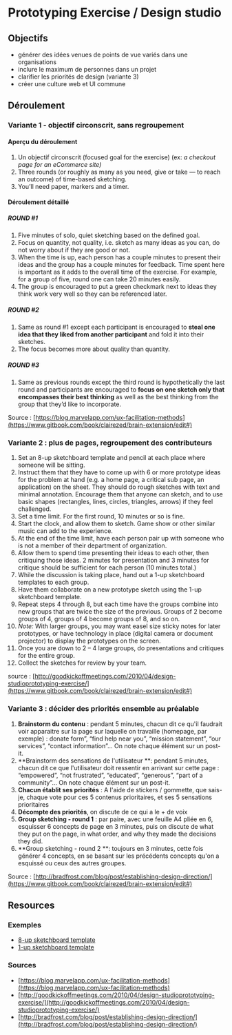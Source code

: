 # Prototyping Exercise / Design studio

## Objectifs

* générer des idées venues de points de vue variés dans une organisations
* inclure le maximum de personnes dans un projet
* clarifier les priorités de design \(variante 3\)
* créer une culture web et UI commune

## Déroulement

### Variante 1 - objectif circonscrit, sans regroupement

#### Aperçu du déroulement

1. Un objectif circonscrit \(focused goal for the exercise\) \(ex: _a checkout page for an eCommerce site\)_
2. Three rounds \(or roughly as many as you need, give or take — to reach an outcome\) of time-based sketching.
3. You’ll need paper, markers and a timer.

#### Déroulement détaillé

##### ROUND \#1

1. Five minutes of solo, quiet sketching based on the defined goal.
2. Focus on quantity, not quality, i.e. sketch as many ideas as you can, do not worry about if they are good or not.
3. When the time is up, each person has a couple minutes to present their ideas and the group has a couple minutes for feedback. Time spent here is important as it adds to the overall time of the exercise. For example, for a group of five, round one can take 20 minutes easily.
4. The group is encouraged to put a green checkmark next to ideas they think work very well so they can be referenced later.

##### ROUND \#2

1. Same as round \#1 except each participant is encouraged to **steal one idea that they liked from another participant** and fold it into their sketches.
2. The focus becomes more about quality than quantity.

##### ROUND \#3

1. Same as previous rounds except the third round is hypothetically the last round and participants are encouraged to **focus on one sketch only that encompasses their best thinking** as well as the best thinking from the group that they’d like to incorporate.

Source : [https://blog.marvelapp.com/ux-facilitation-methods](https://www.gitbook.com/book/clairezed/brain-extension/edit#)

### Variante 2 : plus de pages, regroupement des contributeurs

1. Set an 8-up sketchboard template and pencil at each place where someone will be sitting.
2. Instruct them that they have to come up with 6 or more prototype ideas for the problem at hand \(e.g. a home page, a critical sub page, an application\) on the sheet. They should do rough sketches with text and minimal annotation. Encourage them that anyone can sketch, and to use basic shapes \(rectangles, lines, circles, triangles, arrows\) if they feel challenged.
3. Set a time limit. For the first round, 10 minutes or so is fine.
4. Start the clock, and allow them to sketch. Game show or other similar music can add to the experience.
5. At the end of the time limit, have each person pair up with someone who is not a member of their department of organization.
6. Allow them to spend time presenting their ideas to each other, then critiquing those ideas. 2 minutes for presentation and 3 minutes for critique should be sufficient for each person \(10 minutes total.\)
7. While the discussion is taking place, hand out a 1-up sketchboard templates to each group.
8. Have them collaborate on a new prototype sketch using the 1-up sketchboard template.
9. Repeat steps 4 through 8, but each time have the groups combine into new groups that are twice the size of the previous. Groups of 2 become groups of 4, groups of 4 become groups of 8, and so on.
10. _Note:_
    With larger groups, you may want easel size sticky notes for later prototypes, or have technology in place \(digital camera or document projector\) to display the prototypes on the screen.
11. Once you are down to 2 – 4 large groups, do presentations and critiques for the entire group.
12. Collect the sketches for review by your team.

source : [http://goodkickoffmeetings.com/2010/04/design-studioprototyping-exercise/](https://www.gitbook.com/book/clairezed/brain-extension/edit#)

### Variante 3 : décider des priorités ensemble au préalable

1. **Brainstorm du contenu** : pendant 5 minutes, chacun dit ce qu'il faudrait voir apparaitre sur la page sur laquelle on travaille \(homepage, par exemple\) : donate form”, “find help near you”, “mission statement”, “our services”, “contact information”... On note chaque élément sur un post-it.
2. **Brainstorm des sensations de l'utilisateur **: pendant 5 minutes, chacun dit ce que l'utilisateur doit ressentir en arrivant sur cette page : “empowered”, “not frustrated”, “educated”, “generous”, “part of a community”... On note chaque élément sur un post-it.
3. **Chacun établit ses priorités** : A l'aide de stickers / gommette, que sais-je, chaque vote pour ces 5 contenus prioritaires, et ses 5 sensations prioritaires
4. **Décompte des priorités**, on discute de ce qui a le + de voix
5. **Group sketching - round 1** : par paire, avec une feuille A4 pliée en 6, esquisser 6 concepts de page en 3 minutes, puis on discute de what they put on the page, in what order, and why they made the decisions they did.
6. **Group sketching - round 2 **: toujours en 3 minutes, cette fois générer 4 concepts, en se basant sur les précédents concepts qu'on a esquissé ou ceux des autres groupes.

Source : [http://bradfrost.com/blog/post/establishing-design-direction/](https://www.gitbook.com/book/clairezed/brain-extension/edit#)

## Resources

### Exemples

* [8-up sketchboard template](http://goodkickoffmeetings.com/wp-content/uploads/2010/06/sketchboard-8-up.pdf)
* [1-up sketchboard template](http://goodkickoffmeetings.com/wp-content/uploads/2010/06/sketchboard-1-up.pdf)

### Sources

* [https://blog.marvelapp.com/ux-facilitation-methods](https://blog.marvelapp.com/ux-facilitation-methods)
* [http://goodkickoffmeetings.com/2010/04/design-studioprototyping-exercise/](http://goodkickoffmeetings.com/2010/04/design-studioprototyping-exercise/)
* [http://bradfrost.com/blog/post/establishing-design-direction/](http://bradfrost.com/blog/post/establishing-design-direction/)



